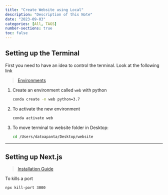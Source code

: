 ```yaml
---
title: "Create Website using Local"
description: "Description of this Note"
date: "2023-09-03"
categories: [All, TAGS]
number-sections: true
toc: false
---
```


## Setting up the Terminal

First you need to have an idea to control the terminal. Look at the following link

> [Environments](/Users/datoapanta/Desktop/Notes/Environments.md)

1. Create an environment  called `web`  with python
   
   ```bash
   conda create -n web python=3.7
   ```

2. To activate the new environment
   
   ```bash
   conda activate web
   ```

3. To move terminal to website folder in Desktop:
   
   ```bash
   cd /Users/datoapanta/Desktop/website
   ```

---

## Setting up Next.js

> [Installation Guide](https://nextjs.org/learn/basics/create-nextjs-app/setup)

To kills a port

```
npx kill-port 3000
```


